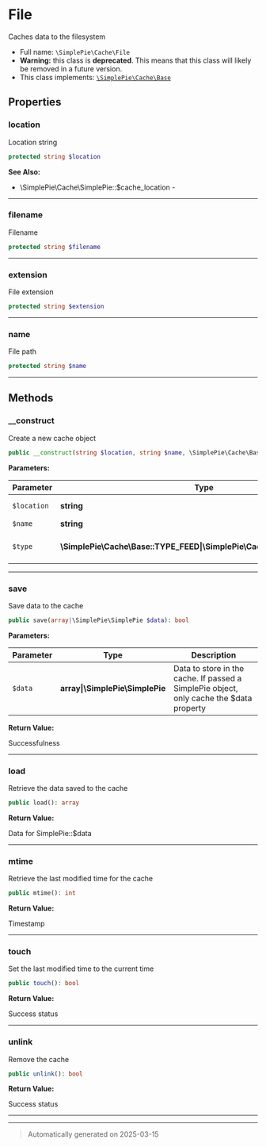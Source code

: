
# File

Caches data to the filesystem



* Full name: `\SimplePie\Cache\File`
* **Warning:** this class is **deprecated**. This means that this class will likely be removed in a future version.
* This class implements:
[`\SimplePie\Cache\Base`](./Base.md)



## Properties


### location

Location string

```php
protected string $location
```





**See Also:**

* \SimplePie\Cache\SimplePie::$cache_location - 

***

### filename

Filename

```php
protected string $filename
```






***

### extension

File extension

```php
protected string $extension
```






***

### name

File path

```php
protected string $name
```






***

## Methods


### __construct

Create a new cache object

```php
public __construct(string $location, string $name, \SimplePie\Cache\Base::TYPE_FEED|\SimplePie\Cache\Base::TYPE_IMAGE $type): mixed
```








**Parameters:**

| Parameter | Type | Description |
|-----------|------|-------------|
| `$location` | **string** | Location string (from SimplePie::$cache_location) |
| `$name` | **string** | Unique ID for the cache |
| `$type` | **\SimplePie\Cache\Base::TYPE_FEED&#124;\SimplePie\Cache\Base::TYPE_IMAGE** | Either TYPE_FEED for SimplePie data, or TYPE_IMAGE for image data |





***

### save

Save data to the cache

```php
public save(array|\SimplePie\SimplePie $data): bool
```








**Parameters:**

| Parameter | Type | Description |
|-----------|------|-------------|
| `$data` | **array&#124;\SimplePie\SimplePie** | Data to store in the cache. If passed a SimplePie object, only cache the $data property |


**Return Value:**

Successfulness




***

### load

Retrieve the data saved to the cache

```php
public load(): array
```









**Return Value:**

Data for SimplePie::$data




***

### mtime

Retrieve the last modified time for the cache

```php
public mtime(): int
```









**Return Value:**

Timestamp




***

### touch

Set the last modified time to the current time

```php
public touch(): bool
```









**Return Value:**

Success status




***

### unlink

Remove the cache

```php
public unlink(): bool
```









**Return Value:**

Success status




***


***
> Automatically generated on 2025-03-15
